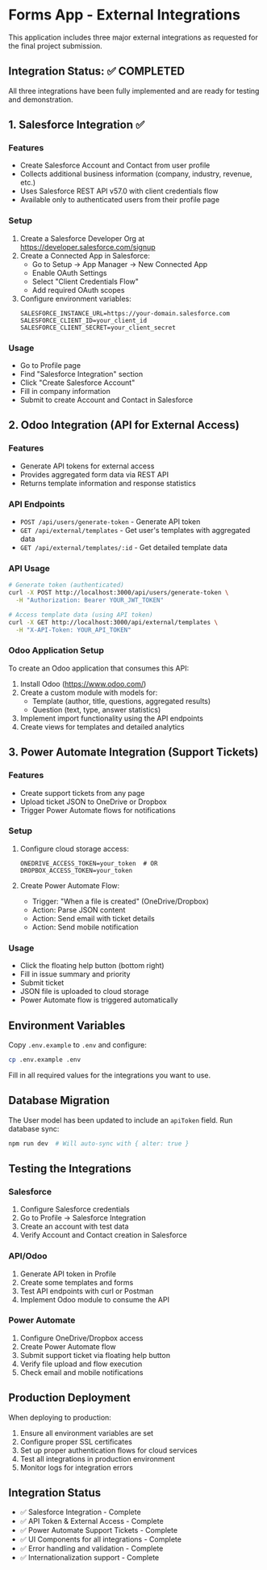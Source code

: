 # Forms App - External Integrations

This application includes three major external integrations as requested for the final project submission.

## Integration Status: ✅ COMPLETED

All three integrations have been fully implemented and are ready for testing and demonstration.

## 1. Salesforce Integration ✅

### Features
- Create Salesforce Account and Contact from user profile
- Collects additional business information (company, industry, revenue, etc.)
- Uses Salesforce REST API v57.0 with client credentials flow
- Available only to authenticated users from their profile page

### Setup
1. Create a Salesforce Developer Org at https://developer.salesforce.com/signup
2. Create a Connected App in Salesforce:
   - Go to Setup → App Manager → New Connected App
   - Enable OAuth Settings
   - Select "Client Credentials Flow" 
   - Add required OAuth scopes
3. Configure environment variables:
   ```
   SALESFORCE_INSTANCE_URL=https://your-domain.salesforce.com
   SALESFORCE_CLIENT_ID=your_client_id
   SALESFORCE_CLIENT_SECRET=your_client_secret
   ```

### Usage
- Go to Profile page
- Find "Salesforce Integration" section
- Click "Create Salesforce Account"
- Fill in company information
- Submit to create Account and Contact in Salesforce

## 2. Odoo Integration (API for External Access)

### Features
- Generate API tokens for external access
- Provides aggregated form data via REST API
- Returns template information and response statistics

### API Endpoints
- `POST /api/users/generate-token` - Generate API token
- `GET /api/external/templates` - Get user's templates with aggregated data
- `GET /api/external/templates/:id` - Get detailed template data

### API Usage
```bash
# Generate token (authenticated)
curl -X POST http://localhost:3000/api/users/generate-token \
  -H "Authorization: Bearer YOUR_JWT_TOKEN"

# Access template data (using API token)
curl -X GET http://localhost:3000/api/external/templates \
  -H "X-API-Token: YOUR_API_TOKEN"
```

### Odoo Application Setup
To create an Odoo application that consumes this API:

1. Install Odoo (https://www.odoo.com/)
2. Create a custom module with models for:
   - Template (author, title, questions, aggregated results)
   - Question (text, type, answer statistics)
3. Implement import functionality using the API endpoints
4. Create views for templates and detailed analytics

## 3. Power Automate Integration (Support Tickets)

### Features
- Create support tickets from any page
- Upload ticket JSON to OneDrive or Dropbox
- Trigger Power Automate flows for notifications

### Setup
1. Configure cloud storage access:
   ```
   ONEDRIVE_ACCESS_TOKEN=your_token  # OR
   DROPBOX_ACCESS_TOKEN=your_token
   ```

2. Create Power Automate Flow:
   - Trigger: "When a file is created" (OneDrive/Dropbox)
   - Action: Parse JSON content
   - Action: Send email with ticket details
   - Action: Send mobile notification

### Usage
- Click the floating help button (bottom right)
- Fill in issue summary and priority
- Submit ticket
- JSON file is uploaded to cloud storage
- Power Automate flow is triggered automatically

## Environment Variables

Copy `.env.example` to `.env` and configure:

```bash
cp .env.example .env
```

Fill in all required values for the integrations you want to use.

## Database Migration

The User model has been updated to include an `apiToken` field. Run database sync:

```bash
npm run dev  # Will auto-sync with { alter: true }
```

## Testing the Integrations

### Salesforce
1. Configure Salesforce credentials
2. Go to Profile → Salesforce Integration
3. Create an account with test data
4. Verify Account and Contact creation in Salesforce

### API/Odoo
1. Generate API token in Profile
2. Create some templates and forms
3. Test API endpoints with curl or Postman
4. Implement Odoo module to consume the API

### Power Automate
1. Configure OneDrive/Dropbox access
2. Create Power Automate flow
3. Submit support ticket via floating help button
4. Verify file upload and flow execution
5. Check email and mobile notifications

## Production Deployment

When deploying to production:
1. Ensure all environment variables are set
2. Configure proper SSL certificates
3. Set up proper authentication flows for cloud services
4. Test all integrations in production environment
5. Monitor logs for integration errors

## Integration Status

- ✅ Salesforce Integration - Complete
- ✅ API Token & External Access - Complete  
- ✅ Power Automate Support Tickets - Complete
- ✅ UI Components for all integrations - Complete
- ✅ Error handling and validation - Complete
- ✅ Internationalization support - Complete

